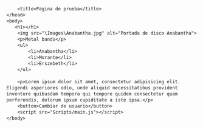 <!Doctype html>
<html>
    <head>
        <meta charset="utf-8"/>
        <link rel="stylesheet" href="Styles/styles.css" type="text/css">
        <link href="https://fonts.googleapis.com/css2?family=Open+Sans" rel="stylesheet" type="text/css" />

        <title>Pagina de prueba</title>
    </head>
    <body>
       <h1></h1>
        <img src="\Images\Anabantha.jpg" alt="Portada de disco Anabantha">
        <p>Metal bands</p>
        <ul>
            <li>Anabantha</li>
            <li>Morante</li>
            <li>Erszebeth</li>
        </ul>
        
        <p>Lorem ipsum dolor sit amet, consectetur adipisicing elit. Eligendi asperiores odio, unde aliquid necessitatibus provident inventore quibusdam tempora qui tempore quidem consectetur quam perferendis, dolorum ipsum cupiditate a iste ipsa.</p>
        <button>Cambiar de usuario</button>
        <script src="Scripts/main.js"></script>
    </body>
</html>
